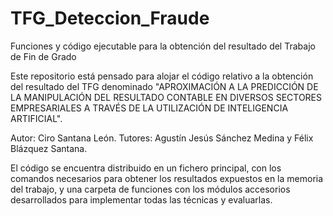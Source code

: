 # TFG_Deteccion_Fraude

Funciones y código ejecutable para la obtención del resultado del Trabajo de Fin de Grado

Este repositorio está pensado para alojar el código relativo a la obtención del resultado del TFG denominado "APROXIMACIÓN A LA PREDICCIÓN DE LA MANIPULACIÓN DEL RESULTADO CONTABLE EN DIVERSOS SECTORES EMPRESARIALES A TRAVÉS DE LA UTILIZACIÓN DE INTELIGENCIA ARTIFICIAL".

Autor: Ciro Santana León. Tutores: Agustín Jesús Sánchez Medina y Félix Blázquez Santana.

El código se encuentra distribuido en un fichero principal, con los comandos necesarios para obtener los resultados expuestos en la memoria del trabajo, y una carpeta de funciones con los módulos accesorios desarrollados para implementar todas las técnicas y evaluarlas.
